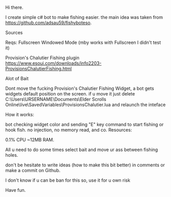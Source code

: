 Hi there.

I create simple c# bot to make fishing easier. the main idea was taken from https://github.com/adsau59/fishyboteso.

Sources

Reqs:
Fullscreen Windowed Mode (mby works with Fullscreen I didn't test it)

Provision's Chalutier Fishing plugin https://www.esoui.com/downloads/info2203-ProvisionsChalutierFishing.html

Alot of Bait

Dont move the fucking Provision's Chalutier Fishing Widget, a bot gets widgets default position on the screen. if u move it just delete C:\Users\URSERNAME\Documents\Elder Scrolls Online\live\SavedVariables\ProvisionsChalutier\.lua and relaunch the inteface

How it works:

bot checking widget color and sending "E" key command to start fishing or hook fish. no injection, no memory read, and co.
Resources:

0.1% CPU ~12MB RAM.

All u need to do some times select bait and move ur ass between fishing holes.

don't be hesitate to write ideas (how to make this bit better) in comments or make a commit on Github.

I don't know if u can be ban for this so, use it for u own risk


Have fun. 
